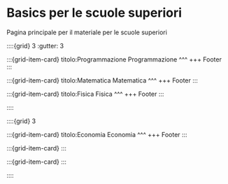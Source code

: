 # Basics per le scuole superiori

Pagina principale per il materiale per le scuole superiori

::::{grid} 3
:gutter: 3

:::{grid-item-card} titolo:Programmazione
Programmazione
^^^
+++
Footer
:::

:::{grid-item-card} titolo:Matematica
Matematica
^^^
+++
Footer
:::

:::{grid-item-card} titolo:Fisica
Fisica
^^^
+++
Footer
:::

::::

::::{grid} 3

:::{grid-item-card} titolo:Economia
Economia
^^^
+++
Footer
:::

:::{grid-item-card}
:::

:::{grid-item-card}
:::

::::


